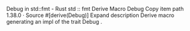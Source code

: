Debug in std::fmt - Rust
std
::
fmt
Derive Macro
Debug
Copy item path
1.38.0
·
Source
#[derive(Debug)]
Expand description
Derive macro generating an impl of the trait
Debug
.